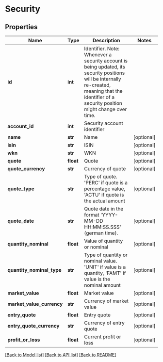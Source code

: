 # Security

## Properties
Name | Type | Description | Notes
------------ | ------------- | ------------- | -------------
**id** | **int** | Identifier. Note: Whenever a security account is being updated, its security positions will be internally re-created, meaning that the identifier of a security position might change over time. | 
**account_id** | **int** | Security account identifier | 
**name** | **str** | Name | [optional] 
**isin** | **str** | ISIN | [optional] 
**wkn** | **str** | WKN | [optional] 
**quote** | **float** | Quote | [optional] 
**quote_currency** | **str** | Currency of quote | [optional] 
**quote_type** | **str** | Type of quote. &#39;PERC&#39; if quote is a percentage value, &#39;ACTU&#39; if quote is the actual amount | [optional] 
**quote_date** | **str** | Quote date in the format &#39;YYYY-MM-DD HH:MM:SS.SSS&#39; (german time). | [optional] 
**quantity_nominal** | **float** | Value of quantity or nominal | [optional] 
**quantity_nominal_type** | **str** | Type of quantity or nominal value. &#39;UNIT&#39; if value is a quantity, &#39;FAMT&#39; if value is the nominal amount | [optional] 
**market_value** | **float** | Market value | [optional] 
**market_value_currency** | **str** | Currency of market value | [optional] 
**entry_quote** | **float** | Entry quote | [optional] 
**entry_quote_currency** | **str** | Currency of entry quote | [optional] 
**profit_or_loss** | **float** | Current profit or loss | [optional] 

[[Back to Model list]](../README.md#documentation-for-models) [[Back to API list]](../README.md#documentation-for-api-endpoints) [[Back to README]](../README.md)


